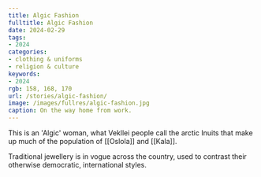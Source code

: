 ```yaml
---
title: Algic Fashion
fulltitle: Algic Fashion
date: 2024-02-29
tags:
- 2024
categories:
- clothing & uniforms
- religion & culture
keywords:
- 2024
rgb: 158, 168, 170
url: /stories/algic-fashion/
image: /images/fullres/algic-fashion.jpg
caption: On the way home from work.
---
```

This is an 'Algic' woman, what Vekllei people call the arctic Inuits that make up much of the population of [[Oslola]] and [[Kala]].

Traditional jewellery is in vogue across the country, used to contrast their otherwise democratic, international styles.

